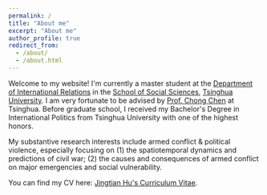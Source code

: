 ```yaml
---
permalink: /
title: "About me"
excerpt: "About me"
author_profile: true
redirect_from: 
  - /about/
  - /about.html
---
```

Welcome to my website! I'm currently a master student at the [Department of International Relations](https://www.dir.tsinghua.edu.cn/) in the [School of Social Sciences](https://www.sss.tsinghua.edu.cn/), [Tsinghua University](https://www.tsinghua.edu.cn/). I am very fortunate to be advised by  [Prof. Chong Chen](https://cc458.github.io/) at Tsinghua. Before graduate school, I received my Bachelor's Degree in International Politics from Tsinghua University with one of the highest honors. 

My substantive research interests include armed conflict & political violence, especially focusing on (1) the spatiotemporal dynamics and predictions of civil war; (2) the causes and consequences of armed conflict on major emergencies and social vulnerability.

You can find my CV here: [Jingtian Hu's Curriculum Vitae](../assets/Curriculum_Vitae.pdf).
